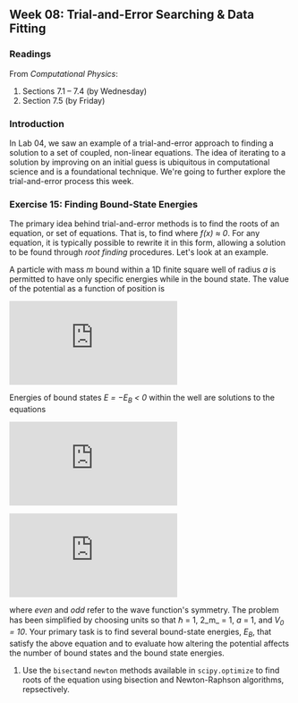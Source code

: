 ## Week 08: Trial-and-Error Searching &amp; Data Fitting

### Readings
From _Computational Physics_:
 1. Sections 7.1 &ndash; 7.4 (by Wednesday)
 2. Section 7.5 (by Friday) 

### Introduction
In Lab 04, we saw an example of a trial-and-error approach to finding a
solution to a set of coupled, non-linear equations. The idea of iterating
to a solution by improving on an initial guess is ubiquitous in computational
science and is a foundational technique. We're going to further explore 
the trial-and-error process this week.

### Exercise 15: Finding Bound-State Energies
The primary idea behind trial-and-error methods is to find the roots of 
an equation, or set of equations. That is, to find where _f(x) &asymp; 0_.
For any equation, it is typically possible to rewrite it in this form, 
allowing a solution to be found through _root finding_ procedures. Let's 
look at an example.

A particle with mass _m_ bound within a 1D finite square well of radius 
_a_ is permitted to have only specific energies while in the bound state. 
The value of the potential as a function of position is

![equation](https://latex.codecogs.com/gif.latex?%5Clarge%20V%28x%29%20%3D%20%5Cleft%5C%7B%20%5Cbegin%7Bmatrix%7D%20-V_0%20%26%20%7B%5Crm%20for%20%7D%5C%20%7Cx%7C%20%5Cle%20a%5C%5C%200%20%26%20%7B%5Crm%20for%20%7D%5C%20%7Cx%7C%20%3E%20a%20%5C%5C%20%5Cend%7Bmatrix%7D%5Cright.)

Energies of bound states _E = &minus;E<sub>B</sub> < 0_ within the well 
are solutions to the equations

![equation](https://latex.codecogs.com/gif.latex?%5Clarge%20%5Csqrt%7B10%20-%20E_B%7D%5Ccdot%5Ctan%5Cleft%28%5Csqrt%7B10%20-%20E_B%7D%20%5Cright%29%20%3D%20%5Csqrt%7BE_B%7D%5C%20%7B%5Crm%20%28even%29%7D)

![equation](https://latex.codecogs.com/gif.latex?%5Clarge%20%5Csqrt%7B10%20-%20E_B%7D%5Ccdot%5Ccot%5Cleft%28%5Csqrt%7B10%20-%20E_B%7D%20%5Cright%29%20%3D%20%5Csqrt%7BE_B%7D%5C%20%7B%5Crm%20%28odd%29%7D)

where _even_ and _odd_ refer to the wave function's symmetry. The problem
has been simplified by choosing units so that &hbar; = 1, 2_m_ = 1, _a_ = 1,
and _V<sub>0</sub> = 10_. Your primary task is to find several bound-state 
energies, _E<sub>B</sub>_, that satisfy the above equation and to evaluate 
how altering the potential affects the number of bound states and the bound 
state energies.



 1. Use the `bisect`and `newton` methods available in `scipy.optimize`
    to find roots of the equation using bisection and Newton-Raphson
    algorithms, repsectively.
    
